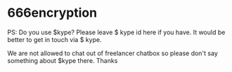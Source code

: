 # 666encryption


PS: Do you use $kype?
Please leave $ kype id here if you have. It would be better to get in touch via $ kype.

We are not allowed to chat out of freelancer chatbox so please don't say something about $kype there.
Thanks
